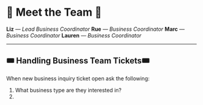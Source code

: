 # 🌟 Meet the Team 🌟 

**Liz** — *Lead Business Coordinator* 
**Rue** — *Business Coordinator* 
**Marc** — *Business Coordinator* 
**Lauren** — *Business Coordinator*

---

## 🎟 Handling Business Team Tickets🎟 

When new business inquiry ticket open ask the following:
1. What business type are they interested in?
2. 
